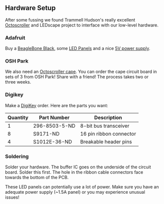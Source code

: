 Hardware Setup
----

After some fussing we found Trammell Hudson's really excellent [Octoscroller](http://trmm.net/Octoscroller) and LEDscape project to interface with our low-level hardware.

### Adafruit

Buy a [BeagleBone Black](https://www.adafruit.com/product/1876), some [LED Panels](https://www.adafruit.com/product/420) and a nice [5V power supply](https://www.adafruit.com/products/658). 

### OSH Park

We also need an [Octoscroller cape](https://oshpark.com/shared_projects/7mSHNZcD). You can order the cape circuit board in sets of 3 from OSH Park! Share with a friend! The process takes two or three weeks.

### Digikey

Make a [DigiKey](http://www.digikey.com) order. Here are the parts you want:

| Quantity   | Part Number  | Description |
|---|---|---|
| 1  | 296-8503-5-ND  | 8-bit bus transceiver |
|  8 | S9171-ND  | 16 pin ribbon connector |
|  4 | S1012E-36-ND | Breakable header pins | 

### Soldering


Solder your hardware. The buffer IC goes on the underside of the circuit board. Solder this first. The hole in the ribbon cable connectors face towards the bottom of the PCB.

These LED panels can potentially use a lot of power. Make sure you have an adequate power supply (~1.5A panel) or you may experience unusual issues!

